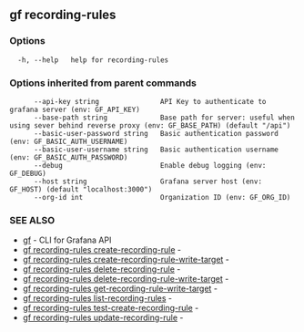 ## gf recording-rules



### Options

```
  -h, --help   help for recording-rules
```

### Options inherited from parent commands

```
      --api-key string               API Key to authenticate to grafana server (env: GF_API_KEY)
      --base-path string             Base path for server: useful when using sever behind reverse proxy (env: GF_BASE_PATH) (default "/api")
      --basic-user-password string   Basic authentication password (env: GF_BASIC_AUTH_USERNAME)
      --basic-user-username string   Basic authentication username (env: GF_BASIC_AUTH_PASSWORD)
      --debug                        Enable debug logging (env: GF_DEBUG)
      --host string                  Grafana server host (env: GF_HOST) (default "localhost:3000")
      --org-id int                   Organization ID (env: GF_ORG_ID)
```

### SEE ALSO

* [gf](gf.md)	 - CLI for Grafana API
* [gf recording-rules create-recording-rule](gf_recording-rules_create-recording-rule.md)	 - 
* [gf recording-rules create-recording-rule-write-target](gf_recording-rules_create-recording-rule-write-target.md)	 - 
* [gf recording-rules delete-recording-rule](gf_recording-rules_delete-recording-rule.md)	 - 
* [gf recording-rules delete-recording-rule-write-target](gf_recording-rules_delete-recording-rule-write-target.md)	 - 
* [gf recording-rules get-recording-rule-write-target](gf_recording-rules_get-recording-rule-write-target.md)	 - 
* [gf recording-rules list-recording-rules](gf_recording-rules_list-recording-rules.md)	 - 
* [gf recording-rules test-create-recording-rule](gf_recording-rules_test-create-recording-rule.md)	 - 
* [gf recording-rules update-recording-rule](gf_recording-rules_update-recording-rule.md)	 - 

